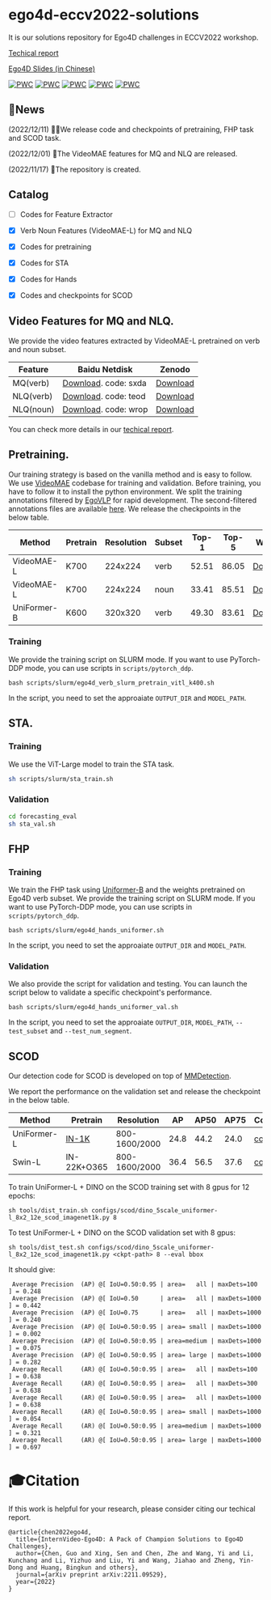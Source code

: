 # ego4d-eccv2022-solutions
It is our solutions repository for Ego4D challenges in ECCV2022 workshop.

[Techical report](https://arxiv.org/abs/2211.09529)

[Ego4D Slides (in Chinese)](https://github.com/OpenGVLab/ego4d-eccv2022-solutions/blob/main/assets/VideoIntern_Ego4D.pdf)

[![PWC](https://img.shields.io/endpoint.svg?url=https://paperswithcode.com/badge/internvideo-ego4d-a-pack-of-champion/state-change-object-detection-on-ego4d)](https://paperswithcode.com/sota/state-change-object-detection-on-ego4d?p=internvideo-ego4d-a-pack-of-champion)
[![PWC](https://img.shields.io/endpoint.svg?url=https://paperswithcode.com/badge/internvideo-ego4d-a-pack-of-champion/moment-queries-on-ego4d)](https://paperswithcode.com/sota/moment-queries-on-ego4d?p=internvideo-ego4d-a-pack-of-champion)
[![PWC](https://img.shields.io/endpoint.svg?url=https://paperswithcode.com/badge/internvideo-ego4d-a-pack-of-champion/short-term-object-interaction-anticipation-on)](https://paperswithcode.com/sota/short-term-object-interaction-anticipation-on?p=internvideo-ego4d-a-pack-of-champion)
[![PWC](https://img.shields.io/endpoint.svg?url=https://paperswithcode.com/badge/internvideo-ego4d-a-pack-of-champion/future-hand-prediction-on-ego4d)](https://paperswithcode.com/sota/future-hand-prediction-on-ego4d?p=internvideo-ego4d-a-pack-of-champion)
[![PWC](https://img.shields.io/endpoint.svg?url=https://paperswithcode.com/badge/internvideo-ego4d-a-pack-of-champion/natural-language-queries-on-ego4d)](https://paperswithcode.com/sota/natural-language-queries-on-ego4d?p=internvideo-ego4d-a-pack-of-champion)

## 📢News

(2022/12/11) 🚀🚀We release code and checkpoints of pretraining, FHP task and SCOD task.

(2022/12/01) 🚀The VideoMAE features for MQ and NLQ are released.

(2022/11/17) 🔄The repository is created.



## Catalog

- [ ] Codes for Feature Extractor
- [x] Verb Noun Features (VideoMAE-L) for MQ and NLQ
- [x] Codes for pretraining
- [x] Codes for STA
- [x] Codes for Hands
- [x] Codes and checkpoints for SCOD



## Video Features for MQ and NLQ.
We provide the video features extracted by VideoMAE-L pretrained on verb and noun subset.

|  Feature   | Baidu Netdisk | Zenodo |
|  ----  | ----  | ----  |
| MQ(verb)  | [Download](https://pan.baidu.com/s/1yYRVJmSrUAjrI7EmbUoqPA). code: sxda|[Download](https://zenodo.org/record/7340838) |
| NLQ(verb)  | [Download](https://pan.baidu.com/s/1Q3CHJyV1Onq8skH3xu6XLg). code: teod |[Download](https://zenodo.org/record/7343075)|
| NLQ(noun)  | [Download](https://pan.baidu.com/s/1aspOwXDTMlzpOUkLiIrZFg). code: wrop |[Download](https://zenodo.org/record/7343178) |

You can check more details in our [techical report](https://arxiv.org/abs/2211.09529).


## Pretraining.
Our training strategy is based on the vanilla method and is easy to follow. We use [VideoMAE](https://github.com/MCG-NJU/VideoMAE) codebase for training and validation. Before training, you have to follow it to install the python environment. We split the training annotations filtered by [EgoVLP](https://github.com/showlab/EgoVLP) for rapid development. The second-filtered annotations files are available [here](https://github.com/OpenGVLab/ego4d-eccv2022-solutions/releases/tag/1.0.0). We release the checkpoints in the below table.

|  Method   | Pretrain | Resolution |Subset |Top-1 |Top-5 |Weights |
|  ----  | ----  | ----  |  ----  | ----  | ----  | ----  |
| VideoMAE-L  | K700| 224x224| verb | 52.51 | 86.05 | [Download](https://github.com/OpenGVLab/ego4d-eccv2022-solutions/releases/download/1.0.0/ego4d_verb_pretrain_vitl_k700.pt) | 
| VideoMAE-L  | K700|224x224 |noun |33.41 | 85.51 | [Download](https://github.com/OpenGVLab/ego4d-eccv2022-solutions/releases/download/1.0.0/ego4d_noun_pretrain_vitl_k700.pt) | 
| UniFormer-B | K600|320x320 |verb |49.30 | 83.61 | [Download](https://github.com/OpenGVLab/ego4d-eccv2022-solutions/releases/download/1.0.0/ego4d_verb_uniformer_base_16x320_k600_ep9.pt) | 


### Training
We provide the training script on SLURM mode. If you want to use PyTorch-DDP mode, you can use scripts in `scripts/pytorch_ddp`.

```
bash scripts/slurm/ego4d_verb_slurm_pretrain_vitl_k400.sh
```

In the script, you need to set the approaiate `OUTPUT_DIR` and `MODEL_PATH`.



## STA.
### Training
We use the ViT-Large model to train the STA task.
```bash
sh scripts/slurm/sta_train.sh
```

### Validation
```bash
cd forecasting_eval
sh sta_val.sh
```

## FHP
### Training
We train the FHP task using [Uniformer-B](https://github.com/Sense-X/UniFormer) and the weights pretrained on Ego4D verb subset.
We provide the training script on SLURM mode. If you want to use PyTorch-DDP mode, you can use scripts in `scripts/pytorch_ddp`.

```
bash scripts/slurm/ego4d_hands_uniformer.sh
```

In the script, you need to set the approaiate `OUTPUT_DIR` and `MODEL_PATH`.

### Validation
We also provide the script for validation and testing. You can launch the script below to validate a specific checkpoint's performance.

```
bash scripts/slurm/ego4d_hands_uniformer_val.sh
```

In the script, you need to set the approaiate `OUTPUT_DIR`, `MODEL_PATH`, `--test_subset` and `--test_num_segment`.

## SCOD

Our detection code for SCOD is developed on top of [MMDetection](./scod).

We report the performance on the validation set and release the checkpoint in the below table.

|  Method   | Pretrain | Resolution |AP | AP50 |AP75 | Config | Download | 
|  ----  | ----  | ----  |  ----  | ----  | ----  | ----  | ---- |
| UniFormer-L | [IN-1K](https://drive.google.com/file/d/174rcA6rNzYVG9Ya9ik-NwTGoxW1M79ez/view?usp=sharing) | 800-1600/2000 |24.8 |44.2 | 24.0 | [config](scod/configs/scod/dino_5scale_uniformer-l_8x2_12e_scod_imagenet1k.py) |[ckpt](https://github.com/OpenGVLab/ego4d-eccv2022-solutions/releases/download/1.0.0/dino_5scale_uniformer-l_8x2_12e_scod_imagenet1k.pth) \| [log](https://github.com/OpenGVLab/ego4d-eccv2022-solutions/releases/download/1.0.0/dino_5scale_uniformer-l_8x2_12e_scod_imagenet1k.txt) | 
| Swin-L | IN-22K+O365 | 800-1600/2000 |36.4 | 56.5 | 37.6 | [config](scod/configs/scod/dino_5scale_swin_l_8x2_12e_scod_object365.py) |[ckpt](https://github.com/OpenGVLab/ego4d-eccv2022-solutions/releases/download/1.0.0/dino_5scale_swin_l_8x2_12e_scod_object365.pth) \| [log](https://github.com/OpenGVLab/ego4d-eccv2022-solutions/releases/download/1.0.0/dino_5scale_swin_l_8x2_12e_scod_object365.txt) | 


To train UniFormer-L + DINO on the SCOD training set with 8 gpus for 12 epochs:

```shell
sh tools/dist_train.sh configs/scod/dino_5scale_uniformer-l_8x2_12e_scod_imagenet1k.py 8
```

To test UniFormer-L + DINO on the SCOD validation set with 8 gpus:

```shell
sh tools/dist_test.sh configs/scod/dino_5scale_uniformer-l_8x2_12e_scod_imagenet1k.py <ckpt-path> 8 --eval bbox
```

It should give:
```
 Average Precision  (AP) @[ IoU=0.50:0.95 | area=   all | maxDets=100 ] = 0.248
 Average Precision  (AP) @[ IoU=0.50      | area=   all | maxDets=1000 ] = 0.442
 Average Precision  (AP) @[ IoU=0.75      | area=   all | maxDets=1000 ] = 0.240
 Average Precision  (AP) @[ IoU=0.50:0.95 | area= small | maxDets=1000 ] = 0.002
 Average Precision  (AP) @[ IoU=0.50:0.95 | area=medium | maxDets=1000 ] = 0.075
 Average Precision  (AP) @[ IoU=0.50:0.95 | area= large | maxDets=1000 ] = 0.282
 Average Recall     (AR) @[ IoU=0.50:0.95 | area=   all | maxDets=100 ] = 0.638
 Average Recall     (AR) @[ IoU=0.50:0.95 | area=   all | maxDets=300 ] = 0.638
 Average Recall     (AR) @[ IoU=0.50:0.95 | area=   all | maxDets=1000 ] = 0.638
 Average Recall     (AR) @[ IoU=0.50:0.95 | area= small | maxDets=1000 ] = 0.054
 Average Recall     (AR) @[ IoU=0.50:0.95 | area=medium | maxDets=1000 ] = 0.321
 Average Recall     (AR) @[ IoU=0.50:0.95 | area= large | maxDets=1000 ] = 0.697
```


# 🎓Citation
If this work is helpful for your research, please consider citing our techical report.
```
@article{chen2022ego4d,
  title={InternVideo-Ego4D: A Pack of Champion Solutions to Ego4D Challenges},
  author={Chen, Guo and Xing, Sen and Chen, Zhe and Wang, Yi and Li, Kunchang and Li, Yizhuo and Liu, Yi and Wang, Jiahao and Zheng, Yin-Dong and Huang, Bingkun and others},
  journal={arXiv preprint arXiv:2211.09529},
  year={2022}
}
```
